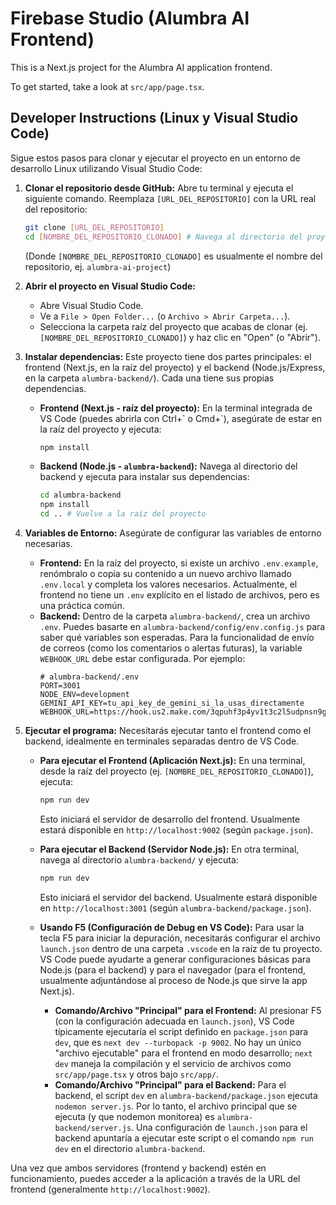 # Firebase Studio (Alumbra AI Frontend)

This is a Next.js project for the Alumbra AI application frontend.

To get started, take a look at `src/app/page.tsx`.

## Developer Instructions (Linux y Visual Studio Code)

Sigue estos pasos para clonar y ejecutar el proyecto en un entorno de desarrollo Linux utilizando Visual Studio Code:

1.  **Clonar el repositorio desde GitHub:**
    Abre tu terminal y ejecuta el siguiente comando. Reemplaza `[URL_DEL_REPOSITORIO]` con la URL real del repositorio:
    ```bash
    git clone [URL_DEL_REPOSITORIO]
    cd [NOMBRE_DEL_REPOSITORIO_CLONADO] # Navega al directorio del proyecto clonado
    ```
    (Donde `[NOMBRE_DEL_REPOSITORIO_CLONADO]` es usualmente el nombre del repositorio, ej. `alumbra-ai-project`)

2.  **Abrir el proyecto en Visual Studio Code:**
    *   Abre Visual Studio Code.
    *   Ve a `File > Open Folder...` (o `Archivo > Abrir Carpeta...`).
    *   Selecciona la carpeta raíz del proyecto que acabas de clonar (ej. `[NOMBRE_DEL_REPOSITORIO_CLONADO]`) y haz clic en "Open" (o "Abrir").

3.  **Instalar dependencias:**
    Este proyecto tiene dos partes principales: el frontend (Next.js, en la raíz del proyecto) y el backend (Node.js/Express, en la carpeta `alumbra-backend/`). Cada una tiene sus propias dependencias.
    *   **Frontend (Next.js - raíz del proyecto):**
        En la terminal integrada de VS Code (puedes abrirla con Ctrl+\` o Cmd+\`), asegúrate de estar en la raíz del proyecto y ejecuta:
        ```bash
        npm install
        ```
    *   **Backend (Node.js - `alumbra-backend`):**
        Navega al directorio del backend y ejecuta para instalar sus dependencias:
        ```bash
        cd alumbra-backend
        npm install
        cd .. # Vuelve a la raíz del proyecto
        ```

4.  **Variables de Entorno:**
    Asegúrate de configurar las variables de entorno necesarias.
    *   **Frontend:** En la raíz del proyecto, si existe un archivo `.env.example`, renómbralo o copia su contenido a un nuevo archivo llamado `.env.local` y completa los valores necesarios. Actualmente, el frontend no tiene un `.env` explícito en el listado de archivos, pero es una práctica común.
    *   **Backend:** Dentro de la carpeta `alumbra-backend/`, crea un archivo `.env`. Puedes basarte en `alumbra-backend/config/env.config.js` para saber qué variables son esperadas. Para la funcionalidad de envío de correos (como los comentarios o alertas futuras), la variable `WEBHOOK_URL` debe estar configurada. Por ejemplo:
        ```env
        # alumbra-backend/.env
        PORT=3001
        NODE_ENV=development
        GEMINI_API_KEY=tu_api_key_de_gemini_si_la_usas_directamente
        WEBHOOK_URL=https://hook.us2.make.com/3qpuhf3p4yv1t3c2l5udpnsn9g7mtik7
        ```

5.  **Ejecutar el programa:**
    Necesitarás ejecutar tanto el frontend como el backend, idealmente en terminales separadas dentro de VS Code.

    *   **Para ejecutar el Frontend (Aplicación Next.js):**
        En una terminal, desde la raíz del proyecto (ej. `[NOMBRE_DEL_REPOSITORIO_CLONADO]`), ejecuta:
        ```bash
        npm run dev
        ```
        Esto iniciará el servidor de desarrollo del frontend. Usualmente estará disponible en `http://localhost:9002` (según `package.json`).

    *   **Para ejecutar el Backend (Servidor Node.js):**
        En otra terminal, navega al directorio `alumbra-backend/` y ejecuta:
        ```bash
        npm run dev
        ```
        Esto iniciará el servidor del backend. Usualmente estará disponible en `http://localhost:3001` (según `alumbra-backend/package.json`).

    *   **Usando F5 (Configuración de Debug en VS Code):**
        Para usar la tecla F5 para iniciar la depuración, necesitarás configurar el archivo `launch.json` dentro de una carpeta `.vscode` en la raíz de tu proyecto. VS Code puede ayudarte a generar configuraciones básicas para Node.js (para el backend) y para el navegador (para el frontend, usualmente adjuntándose al proceso de Node.js que sirve la app Next.js).
        *   **Comando/Archivo "Principal" para el Frontend:** Al presionar F5 (con la configuración adecuada en `launch.json`), VS Code típicamente ejecutaría el script definido en `package.json` para `dev`, que es `next dev --turbopack -p 9002`. No hay un único "archivo ejecutable" para el frontend en modo desarrollo; `next dev` maneja la compilación y el servicio de archivos como `src/app/page.tsx` y otros bajo `src/app/`.
        *   **Comando/Archivo "Principal" para el Backend:** Para el backend, el script `dev` en `alumbra-backend/package.json` ejecuta `nodemon server.js`. Por lo tanto, el archivo principal que se ejecuta (y que nodemon monitorea) es `alumbra-backend/server.js`. Una configuración de `launch.json` para el backend apuntaría a ejecutar este script o el comando `npm run dev` en el directorio `alumbra-backend`.

Una vez que ambos servidores (frontend y backend) estén en funcionamiento, puedes acceder a la aplicación a través de la URL del frontend (generalmente `http://localhost:9002`).
